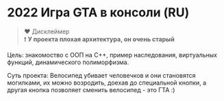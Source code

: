 # 2022 Игра GTA в консоли (RU)

> ❤️ Дисклеймер  
❗ **У проекта плохая архитектура, он очень старый**

Цель: знакомоство с ООП на C++, пример наследования, виртуальных функций, динамического полиморфизма. 

Суть проекта: Велосипед убивает человечков и они становятся могилками, их можно возродить, доехав до специальной кнопки, а другая кнопка позволяет сменить велосипед - это ГТА :)
